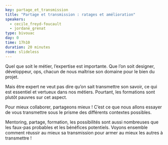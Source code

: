 ```yaml
---
key: partage_et_transmission
title: "Partage et transmission : ratages et amélioration"
speakers:
  - cecile_freyd-foucault
  - jordane_grenat
type: bivouac
day: 0
time: 17h10
duration: 20 minutes
room: slideless
---
```


Quel que soit le métier, l’expertise est importante. Que l’on soit designer, développeur, ops, chacun de nous maîtrise son domaine pour le bien du projet.

Mais être expert ne veut pas dire qu’on sait transmettre son savoir, ce qui est essentiel et vertueux dans nos métiers. Pourtant, les formations sont plutôt pauvres sur cet aspect.

Pour mieux collaborer, partageons mieux ! C’est ce que nous allons essayer de vous transmettre sous le prisme des différents contextes possibles.

Mentoring, partage, formation, les possibilités sont aussi nombreuses que les faux-pas probables et les bénéfices potentiels. Voyons ensemble comment réussir au mieux sa transmission pour armer au mieux les autres à transmettre !